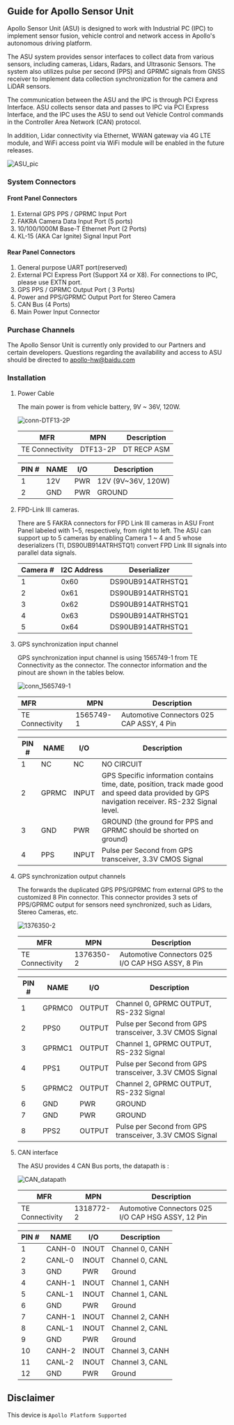 ## Guide for Apollo Sensor Unit

Apollo Sensor Unit (ASU) is designed to work with Industrial PC (IPC) to implement sensor fusion, vehicle control and network access in Apollo's autonomous driving platform.

The ASU system provides sensor interfaces to collect data from various sensors, including cameras, Lidars, Radars, and Ultrasonic Sensors. The system also utilizes pulse per second (PPS) and GPRMC signals from GNSS receiver to implement data collection synchronization for the camera and LiDAR sensors.

The communication between the ASU and the IPC is through PCI Express Interface. ASU collects sensor data and passes to IPC via PCI Express Interface, and the IPC uses the ASU to send out Vehicle Control commands in the Controller Area Network (CAN) protocol.

In addition, Lidar connectivity via Ethernet, WWAN gateway via 4G LTE module, and WiFi access point via WiFi module will be enabled in the future releases.

![ASU_pic](images/ASU_pic.jpg)

### System Connectors

#### Front Panel Connectors

1. External GPS PPS / GPRMC Input Port
2. FAKRA Camera Data Input Port (5 ports)
3. 10/100/1000M Base-T Ethernet Port (2 Ports)
4. KL-15 (AKA Car Ignite) Signal Input Port

#### Rear Panel Connectors


1. General purpose UART port(reserved)
2. External PCI Express Port (Support X4 or X8). For connections to IPC, please use EXTN port.
3. GPS PPS / GPRMC Output Port ( 3 Ports)
4. Power and PPS/GPRMC Output Port for Stereo Camera
5. CAN Bus (4 Ports)
6. Main Power Input Connector

### Purchase Channels

The Apollo Sensor Unit is currently only provided to our Partners and certain developers. Questions regarding the availability and access to ASU should be directed to  apollo-hw@baidu.com

### Installation

1. Power Cable

   The main power is from vehicle battery, 9V ~ 36V, 120W.

   ![conn-DTF13-2P](images/conn-DTF13-2P.jpeg)

   |MFR|MPN|Description|
   |---------------|--------|-----------|
   |TE Connectivity|DTF13-2P|DT RECP ASM|

   | PIN # | NAME | I/O  | Description        |
   | ----- | ---- | ---- | ------------------ |
   | 1     | 12V  | PWR  | 12V (9V~36V, 120W) |
   | 2     | GND  | PWR  | GROUND             |

2. FPD-Link III cameras.

   There are 5 FAKRA connectors for FPD Link III cameras in ASU Front Panel labeled with 1~5, respectively, from right to left. The ASU can support up to 5 cameras by enabling Camera 1 ~ 4 and 5 whose deserializers (TI, DS90UB914ATRHSTQ1) convert FPD Link III signals into parallel data signals.

   |Camera #| I2C Address | Deserializer|
   | -------- | ----------- | ------------------------- |
   | 1        | 0x60        | DS90UB914ATRHSTQ1         |
   | 2        | 0x61        | DS90UB914ATRHSTQ1         |
   | 3        | 0x62        | DS90UB914ATRHSTQ1         |
   | 4        | 0x63        | DS90UB914ATRHSTQ1         |
   | 5       | 0x64        | DS90UB914ATRHSTQ1         |

3. GPS synchronization input channel

   GPS synchronization input channel is using 1565749-1 from TE Connectivity as the connector. The connector information and the pinout are shown in the tables below.

   ![conn_1565749-1](images/conn_1565749-1.png)

   | MFR             | MPN       | Description                               |
   | :-------------- | --------- | ----------------------------------------- |
   | TE Connectivity | 1565749-1 | Automotive Connectors 025 CAP ASSY, 4 Pin |

   | PIN # | NAME  | I/O   | Description                                                  |
   | ----- | ----- | ----- | ------------------------------------------------------------ |
   | 1     | NC    | NC    | NO CIRCUIT                                                   |
   | 2     | GPRMC | INPUT | GPS Specific information contains time, date, position, track made good and speed data provided by GPS navigation receiver.  RS-232 Signal level. |
   | 3     | GND   | PWR   | GROUND (the ground for PPS and GPRMC should be shorted on ground) |
   | 4     | PPS   | INPUT | Pulse per Second from GPS transceiver, 3.3V CMOS Signal      |

4. GPS synchronization output channels

   The forwards the duplicated GPS PPS/GPRMC from external GPS to the customized 8 Pin connector. This connector provides 3 sets of PPS/GPRMC output for sensors need synchronized, such as Lidars, Stereo Cameras, etc.

   ![1376350-2](images/1376350-2.jpeg)

   |MFR| MPN| Description|
   | --------------- | --------- | ------------------------------------------------- |
   | TE Connectivity | 1376350-2 | Automotive Connectors 025 I/O CAP HSG ASSY, 8 Pin |

   | PIN # | NAME   | I/O    | Description                                             |
   | ----- | ------ | ------ | ------------------------------------------------------- |
   | 1     | GPRMC0 | OUTPUT | Channel 0, GPRMC OUTPUT, RS-232 Signal                  |
   | 2     | PPS0   | OUTPUT | Pulse per Second from GPS transceiver, 3.3V CMOS Signal |
   | 3     | GPRMC1 | OUTPUT | Channel 1, GPRMC OUTPUT, RS-232 Signal                  |
   | 4     | PPS1   | OUTPUT | Pulse per Second from GPS transceiver, 3.3V CMOS Signal |
   | 5     | GPRMC2 | OUTPUT | Channel 2, GPRMC OUTPUT, RS-232 Signal                  |
   | 6     | GND    | PWR    | GROUND                                                  |
   | 7     | GND    | PWR    | GROUND                                                  |
   | 8     | PPS2   | OUTPUT | Pulse per Second from GPS transceiver, 3.3V CMOS Signal |

5. CAN interface

   The ASU provides 4 CAN Bus ports, the datapath is :

   ![CAN_datapath](images/CAN_datapath.png)

   | MFR             | MPN       | Description                                        |
   | --------------- | --------- | -------------------------------------------------- |
   | TE Connectivity | 1318772-2 | Automotive Connectors 025 I/O CAP HSG ASSY, 12 Pin |

   | PIN # | NAME   | I/O   | Description     |
   | ----- | ------ | ----- | --------------- |
   | 1     | CANH-0 | INOUT | Channel 0, CANH |
   | 2     | CANL-0 | INOUT | Channel 0, CANL |
   | 3     | GND    | PWR   | Ground          |
   | 4     | CANH-1 | INOUT | Channel 1, CANH |
   | 5    | CANL-1 | INOUT | Channel 1, CANL |
   | 6    | GND    | PWR   | Ground          |
   | 7    | CANH-1 | INOUT | Channel 2, CANH |
   | 8    | CANL-1 | INOUT | Channel 2, CANL |
   | 9    | GND    | PWR   | Ground          |
   | 10   | CANH-2 | INOUT | Channel 3, CANH |
   | 11   | CANL-2 | INOUT | Channel 3, CANL |
   | 12   | GND    | PWR   | Ground          |


## Disclaimer

This device is `Apollo Platform Supported`
